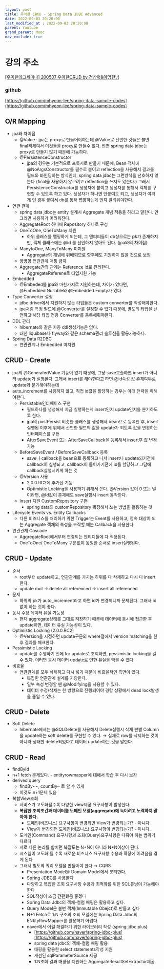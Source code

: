 ```yaml
---
layout: post
title: 우아한 CRUD - Spring Data JDBC Advanced
date: 2022-09-03 20:20:00
last_modified_at : 2022-09-03 20:20:00
parent: Youtube
grand_parent: Mooc
nav_exclude: true
---
```


# 강의 주소

[[우아한테크세미나] 200507 우아한CRUD by 정상혁&이명현님](https://www.youtube.com/watch?v=cflK7FTGPlg)

### github

[https://github.com/mhyeon-lee/spring-data-sample-codes](https://github.com/mhyeon-lee/spring-data-sample-codes)

## O/R Mapping

- jpa와 차이점
    - @Value : jpa는 proxy로 만들어야하는데 @Value로 선언한 것들은 불변 final객체여서 이것들을 proxy로 만들수 없다. 반면 spring data jdbc는 proxy로 만들지 않기 때문에 가능하다.
    - @PersistenceConstructor
        - jpa의 경우는 기본적으로 프록시로 만들기 때문에, Bean 객체에 @NoArgsConstructor를 필수로  붙이고 reflection을 사용해서 결과를 필드와 바인딩하는 방식인데, spring data jdbc는 그런방식을 선호하지 않는다 (final을 사용하지 않으려고 reflection을 쓰지도 았는다.) 그래서 PersistenceConstructor를 생성자에 붙이고 생성자를 통해서 객체를 구현할 수 있도록 하고 있다. 생성자가 하나면 안붙여도 되고, 생성자가 여러개 인 경우 붙여서 db를 통해 맵핑하는게 먼지 알려줘야한다.
- 연관 관계
    - spring data jdbc는 entity 설계시 Aggregate 개념 적용을 하라고 말한다. 안그러면 사용하기 어려워진다.
    - AggregateRoot 하나에 Repository 하나로 구성
    - OneToOne, OneToMany 지원
        - 하위 클래스를 맵핑하게 되는데, 그 엔티티들이 db상으로는 pk가 존재하지만, 객체 클래스에는 @id 를 선언하지 않아도 된다. (jpa와의 차이점)
    - ManytoOne, ManyToMany 미지원
        - Aggregate의 개념에 위배되므로 향후에도 지원하지 않을 것으로 보임
    - 양방향 연관관계 매핑 금지
    - Aggregate간의 관계는 Reference Id로 관리한다.
        - AggregateReferene로 타입지원 가능
- Embedded
    - @Embeded를 jpa와 마찬가지로 지원하는데, 차이가 있다면, @Embedded.Nullable와 @Embedded.Empty가 있다.
- Type Converter 설정
    - jdbc driver에서 지원하지 않는 타입들은 custom converter를 작성해야한다.
    - jpa처럼 특정 필드에 @Converter를 설정할 수 없기 때문에, 별도의 타입을 선언하고 해당 타입 전용 Converter를 등록해줘야한다.
- DDL 관리
    - hibernate와 같은 자동 ddl생성기능은 없다.
    - 대신 liquibase나 flyway와 같은 schema관리 솔루션을 활용가능하다.
- Spring Data R2DBC
    - 연관관계나 Embedded 미지원

## CRUD - Create

- jpa의 @GeneratedValue 기능이 없기 때문에, 그냥 save호출하면 insert가 아니라 update가 실행된다.  그래서 insert를 해야한다고 하면 @id속성 값 존재여부로 update와 분기해야하는데
- auto_increment를 사용하지 않고, 직접 id값을 할당하는 경우는 아래 전략을 취해야한다.
    - Persistable인터페이스 구현
        - 필드하나를 생성해서 지금 실행하는게 insert인지 update인지를 분기하도록 한다.
        - jpa의 postPersist 비슷한 클래스를 생성해서 bean으로 등록한 후, insert실행된 이후에 위에서 선언한 필드의 값을 update가 되도록 값을 변경하는 인터페이스를 구현
        - AfterSaveEvent 또는 AfterSaveCallback을 등록해서 insert후 값 변경 가능
    - BeforeSaveEvent / BeforeSaveCallback 등록
        - save나 callback을 bean으로 등록하고 나서 insert나 update되기전에 callback이 실행되고, callback이 들어가기전에 id를 할당하고 그담에 callback실행시키게 하는 것
    - @Version 사용
        - 2.0.0.RC2에 추가된 기능
        - Optimistic Locking을 사용하기 위해서 쓴다. @Version 값이 0 또는 널이라면, @Id값이 존재해도 save실행시 insert 동작한다.
    - Insert 지원 CustomRepository 구현
        - spring data의 customRepository 확장해서 쓰는 방법을 활용하는 것
- Lifecycle Events vs. Entity Callbacks
    - 다른 비즈니스를 처리하기 위한 Trigger는 Event를 사용하고, 영속 대상이 되는 Aggregate 객체의 속성을 조작할 때는 Callback을 사용한다.
- 연관관계 Cascade
    - AggregateRoot에서부터 연결되는 엔티디들에 다 적용된다.
    - OneToOne/ OneToMany 구분없이 동일한 순서로 insert실행된다.

## CRUD - Update

- 순서
    - root부터 update하고, 연관관계를 가지는 하위를 다 삭제하고 다시 다 insert한다.
    - update root → delete all referenced → insert all referenced
- 문제
    - 하위의 pk가 auto_increment라고 하면 id가 변경되니까 문제된다. 그래서 id 없이 하는 것이 좋다.
- 동시 수정 데이터 유실 가능성
    - 현재 aggregate상태를 그대로 저장하기 때문에 데이터에 동시에 접근한 후 update하면, 데이터 유실 가능성이 있다.
- Optimistic Locking (2.0.0.RC2)
    - @Version을 지정하면 update구문의 where절에서 version matching을 한 후 결과를 체크한다.
- Pessimistic Locking
    - update를 수행하기 전에 for update로 조회하면, pessimistic locking을 걸수 있다. 이러면 동시 데이터 update로 인한 유실을 막을 수 있다.
- 비효율
    - 연관관계를 모두 삭제하고 다시 넣기 때문에 비효율적인 측면이 있다.
        - 복잡한 연관관계 설계를 지양한다.
        - 일부 속성 변경할 땐 @Modifying을 사용할 수 있다.
        - 데이터 수정/삭제는 한 방향으로 진행되어야 경합 상황에서 dead lock발생을 줄일 수 있다.

## CRUD - Delete

- Soft Delete
    - hibernate에서는 @SQLDelete를 사용해서 Delete실행시 삭제 판별 Column을 update하는 soft delete를 구현할 수 있다. → 실제로 row를 삭제하는 것이 아니라 상태만 delete되었다고 데이터 update하는 것을 말한다.
    

## CRUD - Read

- findById
- n+1 fetch 문제있다. - entityrowmapper에 대해서 학습 후 다시 보자
- derived query
    - findBy~~, countBy~ 로 할 수 있게
    - 이것도 n+1문제 있음
- 복합View조회
    - 서비스가 고도화될수록 다양한 view제공 요구사항이 발생한다.
    - **복잡한 조회조건과 데이터를 도메인 모델(aggregate)에 녹이려고 노력하지 말아야 한다.**
        - 도메인(비즈니스) 요구사항이 변경되면 View가 변경되는가? - 아니다.
        - View가 변경되면 도메인(비즈니스) 요구사항이 변경되는가? - 아니다.
    - 도메인(Command) 요구사항과 조회(Query)요구사항은 다뤄야 하는 범위가 다르다
    - 서로 다른 논리를 합치면 복잡도는 N+N이 아니라 N*N이상이 된다.
    - 시스템이 고도화 될 수록 새로운 비즈니스 요구사항 수용과 확장에 어려움을 겪게 된다
    - 그래서 별도의 쿼리 모델을 만들어야 한다 → CQRS
        - Presentation Model을 Domain Model에서 분리한다.
        - Spring JDBC를 사용한다
        - 다양하고 복잡한 조회 요구사항 수용과 최적화를 위한 SQL튜닝이 가능해야 한다
        - SQL작성이 조금 간편했음 좋겠다
        - Spring Data Jdbc의 객체-컬럼 매핑은 활용하고 싶다.
        - Query Model은 불변 객체(Immutable Obejct)로 만들고 싶다
        - N+1 Fetch로 1:N 구조의 조회 모델에는 Spring Data Jdbc의 ENtityRowMapper를 활용하기 어렵다
        - naver에서 이걸 해결하기 위한 라이브러리 작성 (spring jdbc plus)
            - [https://github.com/naver/spring-jdbc-plus](https://github.com/naver/spring-jdbc-plus)
            - spring data jdbc의 객체-컬럼 매핑 활용
            - 매핑을 활용한 select statements작성 지원
            - 개선된 sqlParameterSource 제공
            - 1:N조회 결과 매핑을 지원하는 AggregateResultSetExtractor제공